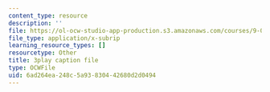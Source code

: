 ```yaml
---
content_type: resource
description: ''
file: https://ol-ocw-studio-app-production.s3.amazonaws.com/courses/9-00sc-introduction-to-psychology-fall-2011/6ad264ea248c5a93830442680d2d0494_qZdm4mpQA_8.vtt
file_type: application/x-subrip
learning_resource_types: []
resourcetype: Other
title: 3play caption file
type: OCWFile
uid: 6ad264ea-248c-5a93-8304-42680d2d0494
---
```

